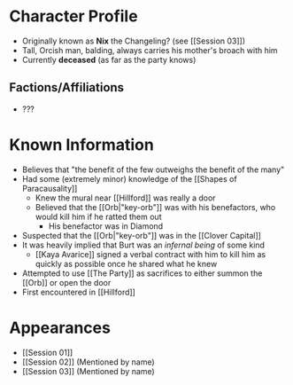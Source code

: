 # Character Profile
- Originally known as **Nix** the Changeling? (see [[Session 03]])
- Tall, Orcish man, balding, always carries his mother's broach with him
- Currently **deceased** (as far as the party knows)
## Factions/Affiliations
- ???

# Known Information
- Believes that "the benefit of the few outweighs the benefit of the many"
- Had some (extremely minor) knowledge of the [[Shapes of Paracausality]]
	- Knew the mural near [[Hillford]] was really a door
	- Believed that the [[Orb|"key-orb"]] was with his benefactors, who would kill him if he ratted them out
		- His benefactor was in Diamond
- Suspected that the [[Orb|"key-orb"]] was in the [[Clover Capital]]
- It was heavily implied that Burt was an *infernal being* of some kind
	- [[Kaya Avarice]] signed a verbal contract with him to kill him as quickly as possible once he shared what he knew
- Attempted to use [[The Party]] as sacrifices to either summon the [[Orb]] or open the door
- First encountered in [[Hillford]]

# Appearances
- [[Session 01]]
- [[Session 02]] (Mentioned by name)
- [[Session 03]] (Mentioned by name)